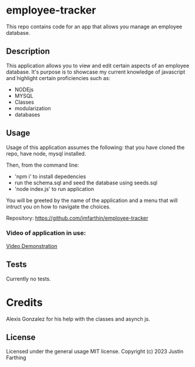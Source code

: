 # employee-tracker
This repo contains code for an app that allows you manage an employee database.

## Description

This application allows you to view and edit certain aspects of an employee database. It's purpose is to showcase my current knowledge of javascript and highlight certain proficiencies such as:

- NODEjs
- MYSQL
- Classes
- modularization
- databases

## Usage

Usage of this application assumes the following: that you have cloned the repo, have node, mysql installed.

Then, from the command line:

- 'npm i' to install depedencies
- run the schema.sql and seed the database using seeds.sql 
- 'node index.js' to run application

You will be greeted by the name of the application and a menu that will intruct you on how to navigate the choices.

Repository: https://github.com/jmfarthin/employee-tracker

### Video of application in use:

[Video Demonstration](https://drive.google.com/file/d/1fd3MXM53OtIWEyV86cFa7Jr0-XdDMGIC/view?usp=share_link)


## Tests

Currently no tests.

# Credits

Alexis Gonzalez for his help with the classes and asynch js.

## License

Licensed under the general usage MIT license.
Copyright (c) 2023 Justin Farthing

